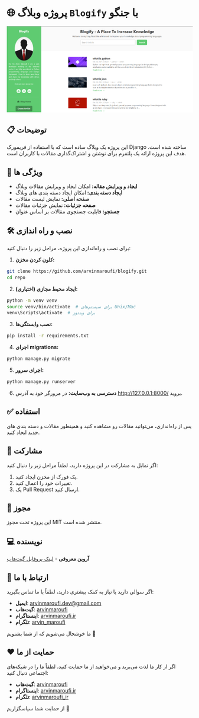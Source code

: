 # 🌐 **پروژه وبلاگ `Blogify` با جنگو**

![home page image](screenshot.png "home page")

## 📋 توضیحات
این پروژه یک وبلاگ ساده است که با استفاده از فریمورک Django ساخته شده است. هدف این پروژه ارائه یک پلتفرم برای نوشتن و اشتراک‌گذاری مقالات با کاربران است.

## 🚀 ویژگی ها

- <b>ایجاد و ویرایش مقاله: </b>امکان ایجاد و ویرایش مقالات وبلاگ
- <b>ایجاد دسته بندی: </b>امکان ایجاد دسته بندی های وبلاگ
- <b>صفحه اصلی: </b>نمایش لیست مقالات
- <b>صفحه جزئیات: </b>نمایش جزئیات مقالات
- <b>جستجو: </b>قابلیت جستجوی مقالات بر اساس عنوان

## 🛠️ نصب و راه اندازی
برای نصب و راه‌اندازی این پروژه، مراحل زیر را دنبال کنید:

1. **کلون کردن مخزن:**

```bash
git clone https://github.com/arvinmaroufi/blogify.git
cd repo
```

2. **ایجاد محیط مجازی (اختیاری):**

```bash
python -m venv venv
source venv/bin/activate  # برای سیستم‌های Unix/Mac
venv\Scripts\activate  # برای ویندوز
```

3. **نصب وابستگی‌ها:**
   
```bash
pip install -r requirements.txt
```

4. **اجرای migrations:**

```bash
python manage.py migrate
```

5. **اجرای سرور:**

```bash
python manage.py runserver
```

6. **دسترسی به وب‌سایت:**
   در مرورگر خود به آدرس http://127.0.0.1:8000/ بروید.

## ✅ استفاده

پس از راه‌اندازی، می‌توانید مقالات رو مشاهده کنید و همینطور مقالات و دسته بندی های جدید ایجاد کنید.

## 🎯 مشارکت

اگر تمایل به مشارکت در این پروژه دارید، لطفاً مراحل زیر را دنبال کنید:

1. یک فورک از مخزن ایجاد کنید.
2. تغییرات خود را اعمال کنید.
3. یک Pull Request ارسال کنید.

## 🧾 مجوز

این پروژه تحت مجوز MIT منتشر شده است.

## 💻 نویسنده

**آروین معروفی** - [لینک پروفایل گیت‌هاب](https://github.com/arvinmaroufi)

## 💬 ارتباط با ما

اگر سوالی دارید یا نیاز به کمک بیشتری دارید، لطفاً با ما تماس بگیرید:

- **ایمیل**: [arvinmaroufi.dev@gmail.com](mailto:arvinmaroufi.dev@gmail.com)
- **گیت‌هاب**: [arvinmaroufi](https://github.com/arvinmaroufi/arvinmaroufi/issues)
- **اینستاگرام**: [arvinmaroufi.ir](https://instagram.com/arvinmaroufi.ir)
- **تلگرام**: [arvin_maroufi](https://t.me/arvin_maroufi)

ما خوشحال می‌شویم که از شما بشنویم 🙏

## ❤️ حمایت از ما

اگر از کار ما لذت می‌برید و می‌خواهید از ما حمایت کنید، لطفاً ما را در شبکه‌های اجتماعی دنبال کنید:

- **گیت‌هاب**: [arvinmaroufi](https://github.com/arvinmaroufi)
- **اینستاگرام**: [arvinmaroufi.ir](https://instagram.com/arvinmaroufi.ir)
- **تلگرام**: [arvinmaroufi_ir](https://t.me/arvinmaroufi_ir)

از حمایت شما سپاسگزاریم 🙏

